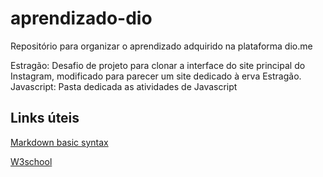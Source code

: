 # aprendizado-dio
 Repositório para organizar o aprendizado adquirido na plataforma dio.me

Estragão: Desafio de projeto para clonar a interface do site principal do Instagram, modificado para parecer um site dedicado à erva Estragão.
Javascript: Pasta dedicada as atividades de Javascript

## Links úteis

[Markdown basic syntax](https://www.markdownguide.org/basic-syntax/)

[W3school](https://www.w3schools.com/)

